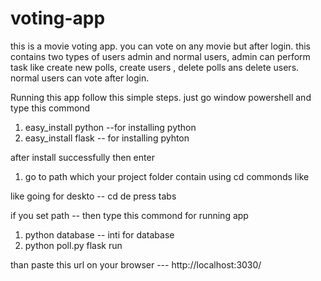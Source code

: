 # voting-app

this is a movie voting app.
you can vote on any movie but after login.
this contains two types of users admin and normal users, admin can perform task like create new polls, create users , delete polls ans delete users.
normal users can vote after login.

Running this app follow this simple steps.
just go window powershell and type this commond
1. easy_install python   --for installing python
2. easy_install flask    -- for installing pyhton

after install successfully 
then enter
1. go to path which your project folder contain using cd commonds like

like going for deskto -- 
cd de press tabs

if you set path -- then type this commond for running app
1. python database  -- inti for database
2. python poll.py 
flask run

than paste this url on your browser --- http://localhost:3030/




